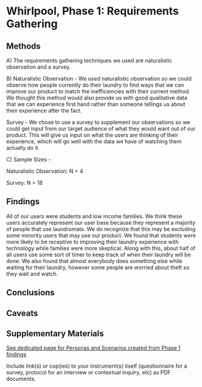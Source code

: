 # Whirlpool, Phase 1: Requirements Gathering

## Methods
A) The requirements gathering techniques we used are naturalistic observation and a survey.

B) Naturalistic Observation - We used naturalistic observation so we could observe how people currently do their laundry to find ways that we can improve our product to match the inefficiencies with their current method. We thought this method would also provide us with good qualitative data that we can experience first hand rather than someone tellings us about their experience after the fact.

Survey - We chose to use a survey to supplement our observations so we could get input from our target audience of what they would want out of our product. This will give us input on what the users are thinking of their experience, which will go well with the data we have of watching them actually do it.

C) Sample Sizes - 

Naturalistic Observation: N = 4

Survey: N = 18

## Findings

All of our users were students and low income families. We think these users accurately represent our user base because they represent a majority of people that use laundromats. We do recognize that this may be excluding some minority users that may use our product. We found that students were more likely to be receptive to improving their laundry experience with technology while families were more skeptical. Along with this, about half of all users use some sort of timer to keep track of when their laundry will be done. We also found that almost everybody does something else while waiting for their laundry, however some people are worried about theft so they wait and watch. 


## Conclusions



## Caveats



## Supplementary Materials

[See dedicated page for Personas and Scenarios created from Phase 1 findings](../personas-scenarios.md)


Include link(s) or cop(ies) to your instrument(s) itself (questionnaire for a survey, protocol for an interview or contextual inquiry, etc) as PDF documents.
